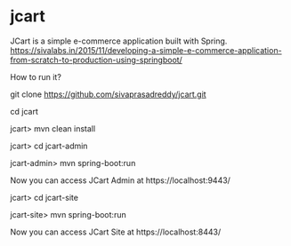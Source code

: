 # jcart
JCart is a simple e-commerce application built with Spring.
https://sivalabs.in/2015/11/developing-a-simple-e-commerce-application-from-scratch-to-production-using-springboot/

How to run it?

git clone https://github.com/sivaprasadreddy/jcart.git

cd jcart

jcart> mvn clean install

jcart> cd jcart-admin

jcart-admin> mvn spring-boot:run

Now you can access JCart Admin at https://localhost:9443/ 


jcart> cd jcart-site

jcart-site> mvn spring-boot:run

Now you can access JCart Site at https://localhost:8443/ 
